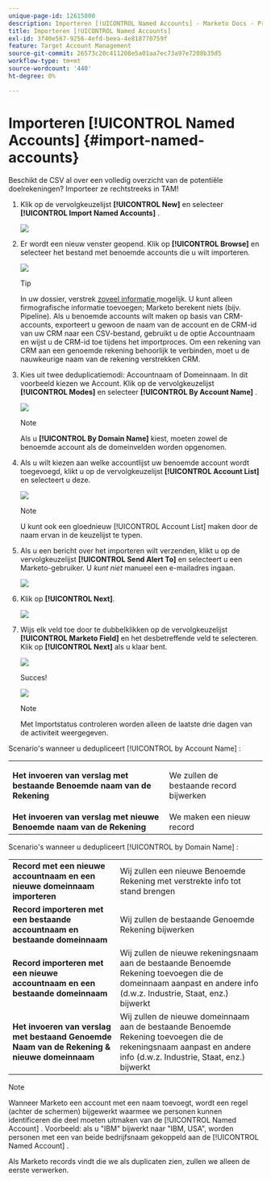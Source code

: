 ```yaml
---
unique-page-id: 12615800
description: Importeren [!UICONTROL Named Accounts] - Marketo Docs - Productdocumentatie
title: Importeren [!UICONTROL Named Accounts]
exl-id: 3f40e567-9256-4efd-beea-4e818770759f
feature: Target Account Management
source-git-commit: 26573c20c411208e5a01aa7ec73a97e7208b35d5
workflow-type: tm+mt
source-wordcount: '440'
ht-degree: 0%

---
```


# Importeren [!UICONTROL Named Accounts] {#import-named-accounts}

Beschikt de CSV al over een volledig overzicht van de potentiële doelrekeningen? Importeer ze rechtstreeks in TAM!

1. Klik op de vervolgkeuzelijst **[!UICONTROL New]** en selecteer **[!UICONTROL Import Named Accounts]** .

   ![](assets/inaone.png)

1. Er wordt een nieuw venster geopend. Klik op **[!UICONTROL Browse]** en selecteer het bestand met benoemde accounts die u wilt importeren.

   ![](assets/inatwo.png)

   >[!TIP]
   >
   >In uw dossier, verstrek [ zoveel informatie ](/help/marketo/product-docs/target-account-management/target/named-accounts/named-account-overview.md#named-account-attributes) mogelijk. U kunt alleen firmografische informatie toevoegen; Marketo berekent niets (bijv. Pipeline). Als u benoemde accounts wilt maken op basis van CRM-accounts, exporteert u gewoon de naam van de account en de CRM-id van uw CRM naar een CSV-bestand, gebruikt u de optie Accountnaam en wijst u de CRM-id toe tijdens het importproces. Om een rekening van CRM aan een genoemde rekening behoorlijk te verbinden, moet u de nauwkeurige naam van de rekening verstrekken CRM.

1. Kies uit twee deduplicatiemodi: Accountnaam of Domeinnaam. In dit voorbeeld kiezen we Account. Klik op de vervolgkeuzelijst **[!UICONTROL Modes]** en selecteer **[!UICONTROL By Account Name]** .

   ![](assets/inathree.png)

   >[!NOTE]
   >
   >Als u **[!UICONTROL By Domain Name]** kiest, moeten zowel de benoemde account als de domeinvelden worden opgenomen.

1. Als u wilt kiezen aan welke accountlijst uw benoemde account wordt toegevoegd, klikt u op de vervolgkeuzelijst **[!UICONTROL Account List]** en selecteert u deze.

   ![](assets/inafour.png)

   >[!NOTE]
   >
   >U kunt ook een gloednieuw [!UICONTROL Account List] maken door de naam ervan in de keuzelijst te typen.

1. Als u een bericht over het importeren wilt verzenden, klikt u op de vervolgkeuzelijst **[!UICONTROL Send Alert To]** en selecteert u een Marketo-gebruiker. U _kunt niet_ manueel een e-mailadres ingaan.

   ![](assets/inafive-2.png)

1. Klik op **[!UICONTROL Next]**.

   ![](assets/inasix-2.png)

1. Wijs elk veld toe door te dubbelklikken op de vervolgkeuzelijst **[!UICONTROL Marketo Field]** en het desbetreffende veld te selecteren. Klik op **[!UICONTROL Next]** als u klaar bent.

   ![](assets/inaseven.png)

   Succes!

   ![](assets/inanine.png)

   >[!NOTE]
   >
   >Met Importstatus controleren worden alleen de laatste drie dagen van de activiteit weergegeven.

Scenario&#39;s wanneer u dedupliceert [!UICONTROL by Account Name] :

<table>
 <tbody>
  <tr>
   <td><strong>Het invoeren van verslag met bestaande <span class="uicontrol"> Benoemde naam van de Rekening </span></strong></td>
   <td><p>We zullen de bestaande record bijwerken</p></td>
  </tr>
  <tr>
   <td><strong>Het invoeren van verslag met nieuwe <span class="uicontrol"> Benoemde naam van de Rekening </span></strong></td>
   <td>We maken een nieuw record</td>
  </tr>
 </tbody>
</table>

Scenario&#39;s wanneer u dedupliceert [!UICONTROL by Domain Name] :

<table>
 <tbody>
  <tr>
   <td><strong>Record met een nieuwe accountnaam en een nieuwe domeinnaam importeren</strong></td>
   <td>Wij zullen een nieuwe <span class="uicontrol"> Benoemde Rekening </span> met verstrekte info tot stand brengen</td>
  </tr>
  <tr>
   <td><strong>Record importeren met een bestaande accountnaam en bestaande domeinnaam</strong></td>
   <td>Wij zullen de bestaande <span class="uicontrol"> Genoemde Rekening </span> bijwerken</td>
  </tr>
   <tr>
   <td><strong>Record importeren met een nieuwe accountnaam en een bestaande domeinnaam</strong></td>
   <td>Wij zullen de nieuwe rekeningsnaam aan de bestaande <span class="uicontrol"> Benoemde Rekening </span> toevoegen die de domeinnaam aanpast en andere info (d.w.z. Industrie, Staat, enz.) bijwerkt</td>
  </tr>
  <tr>
   <td><strong>Het invoeren van verslag met bestaand <span class="uicontrol"> Genoemde Naam van de Rekening </span> &amp; nieuwe domeinnaam</strong></td>
   <td>Wij zullen de nieuwe domeinnaam aan de bestaande <span class="uicontrol"> Benoemde Rekening </span> toevoegen die de rekeningsnaam aanpast en andere info (d.w.z. Industrie, Staat, enz.) bijwerkt</td>
  </tr>
 </tbody>
</table>

>[!NOTE]
>
>Wanneer Marketo een account met een naam toevoegt, wordt een regel (achter de schermen) bijgewerkt waarmee we personen kunnen identificeren die deel moeten uitmaken van de [!UICONTROL Named Account] . Voorbeeld: als u &quot;IBM&quot; bijwerkt naar &quot;IBM, USA&quot;, worden personen met een van beide bedrijfsnaam gekoppeld aan de [!UICONTROL Named Account] .

Als Marketo records vindt die we als duplicaten zien, zullen we alleen de eerste verwerken.

